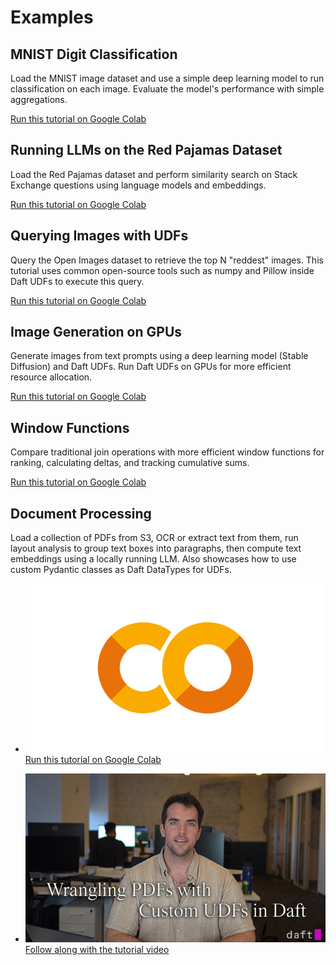 # Examples

## MNIST Digit Classification

Load the MNIST image dataset and use a simple deep learning model to run classification on each image. Evaluate the model's performance with simple aggregations.

[Run this tutorial on Google Colab](https://colab.research.google.com/github/Eventual-Inc/Daft/blob/main/tutorials/mnist.ipynb)


## Running LLMs on the Red Pajamas Dataset

Load the Red Pajamas dataset and perform similarity search on Stack Exchange questions using language models and embeddings.

[Run this tutorial on Google Colab](https://colab.research.google.com/github/Eventual-Inc/Daft/blob/main/tutorials/embeddings/daft_tutorial_embeddings_stackexchange.ipynb)

## Querying Images with UDFs

Query the Open Images dataset to retrieve the top N "reddest" images. This tutorial uses common open-source tools such as numpy and Pillow inside Daft UDFs to execute this query.

[Run this tutorial on Google Colab](https://colab.research.google.com/github/Eventual-Inc/Daft/blob/main/tutorials/image_querying/top_n_red_color.ipynb)

## Image Generation on GPUs

Generate images from text prompts using a deep learning model (Stable Diffusion) and Daft UDFs. Run Daft UDFs on GPUs for more efficient resource allocation.

[Run this tutorial on Google Colab](https://colab.research.google.com/github/Eventual-Inc/Daft/blob/main/tutorials/text_to_image/text_to_image_generation.ipynb)

## Window Functions

Compare traditional join operations with more efficient window functions for ranking, calculating deltas, and tracking cumulative sums.

[Run this tutorial on Google Colab](https://colab.research.google.com/github/Eventual-Inc/Daft/blob/main/tutorials/window_functions/window_functions.ipynb)

## Document Processing

Load a collection of PDFs from S3, OCR or extract text from them, run layout analysis to group text boxes into paragraphs, then compute text embeddings using a locally running LLM. Also showcases how to use custom Pydantic classes as Daft DataTypes for UDFs.

<div class="grid cards examples" markdown>

- [![colab](../img/colab.png) Run this tutorial on Google Colab](https://colab.research.google.com/github/Eventual-Inc/Daft/blob/main/tutorials/document_processing/document_processing_tutorial.ipynb)

- [![thumbnail](../img/doc_proc.png) Follow along with the tutorial video](https://youtu.be/BLcKDQRTFKY)

</div>
